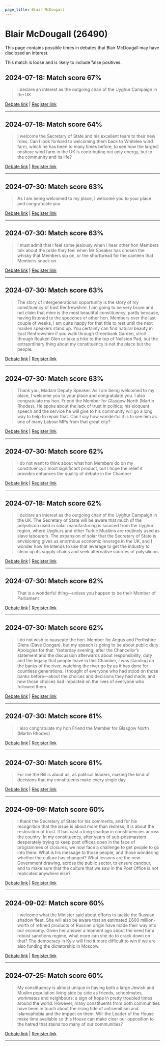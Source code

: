 ```yaml
---
page_title: Blair McDougall
---
```


# Blair McDougall  (26490)

This page contains possible times in debates that Blair McDougall may have disclosed an interest.

This match is loose and is likely to include false positives. 



## 2024-07-18: Match score 67%

>I declare an interest as the outgoing chair of the Uyghur Campaign in the UK

[Debate link](https://www.theyworkforyou.com/debates/?id=2024-07-18f.204.6) | [Register link](https://www.theyworkforyou.com/mp/26490/register)


---



## 2024-07-18: Match score 64%

>I welcome the Secretary of State and his excellent team to their new roles. Can I look forward to welcoming them back to Whitelee wind farm, which he has been to many  times before, to see how the largest onshore wind farm in the UK is contributing not only energy, but to the community and its life?

[Debate link](https://www.theyworkforyou.com/debates/?id=2024-07-18f.204.6) | [Register link](https://www.theyworkforyou.com/mp/26490/register)


---



## 2024-07-30: Match score 63%

>As I am being welcomed to my place, I welcome you to your place and congratulate you

[Debate link](https://www.theyworkforyou.com/debates/?id=2024-07-30c.1226.1) | [Register link](https://www.theyworkforyou.com/mp/26490/register)


---



## 2024-07-30: Match score 63%

>I must admit that I feel some jealousy when I hear other hon Members talk about the pride they feel when Mr Speaker has chosen the whisky that Members sip on, or the shortbread for the canteen that Members snack on

[Debate link](https://www.theyworkforyou.com/debates/?id=2024-07-30c.1226.1) | [Register link](https://www.theyworkforyou.com/mp/26490/register)


---



## 2024-07-30: Match score 63%

>The story of intergenerational opportunity is the story of my constituency of East Renfrewshire. I am going to be very brave and not claim that mine is the most beautiful constituency, partly because, having listened to the speeches of other hon. Members over the last couple of weeks, I am quite happy for that title to rest until the next maiden speakers stand up. You certainly can find natural beauty in East Renfrewshire if you walk through Greenbank Garden, stroll through Rouken Glen or take a hike to the top of Neilston Pad, but the extraordinary thing about my constituency is not the place but the people.

[Debate link](https://www.theyworkforyou.com/debates/?id=2024-07-30c.1226.1) | [Register link](https://www.theyworkforyou.com/mp/26490/register)


---



## 2024-07-30: Match score 63%

>Thank you, Madam Deputy Speaker. As I am being welcomed to my place, I welcome you to your place and congratulate you. I also congratulate my hon. Friend the Member for Glasgow North (Martin Rhodes). He spoke about the lack of trust in politics; his eloquent speech and the service he will give to his community will go a long way to help to repair that. Can I say how wonderful it is to see him as one of many Labour MPs from that great city?

[Debate link](https://www.theyworkforyou.com/debates/?id=2024-07-30c.1226.1) | [Register link](https://www.theyworkforyou.com/mp/26490/register)


---



## 2024-07-30: Match score 62%

>I do not want to think about what hon Members do on my constituency’s most significant product, but I hope the relief it provides enhances the quality of debate in the Chamber

[Debate link](https://www.theyworkforyou.com/debates/?id=2024-07-30c.1226.1) | [Register link](https://www.theyworkforyou.com/mp/26490/register)


---



## 2024-07-18: Match score 62%

>I declare an interest as the outgoing chair of the Uyghur Campaign in the UK. The Secretary of State will be aware that much of the polysilicon used in solar manufacturing is sourced from the Uyghur region, where Uyghurs and other Turkic Muslims are routinely used as slave labourers. The expansion of solar that the Secretary of State is envisioning gives us enormous economic leverage in the UK, and I wonder how he intends to use that leverage to get the industry to clean up its supply chains and seek alternative sources of polysilicon.

[Debate link](https://www.theyworkforyou.com/debates/?id=2024-07-18f.204.6) | [Register link](https://www.theyworkforyou.com/mp/26490/register)


---



## 2024-07-30: Match score 62%

>That is a wonderful thing—unless you happen to be their Member of Parliament

[Debate link](https://www.theyworkforyou.com/debates/?id=2024-07-30c.1226.1) | [Register link](https://www.theyworkforyou.com/mp/26490/register)


---



## 2024-07-30: Match score 62%

>I do not wish to nauseate the hon. Member for Angus and Perthshire Glens (Dave Doogan), but my speech is going to be about public duty. Apologies for that. Yesterday evening, after the Chancellor’s statement and the discussion afterwards about responsibility, duty and the legacy that people leave in this Chamber, I was standing on the banks of the river, watching the river go by as it has done for countless generations. I thought of everyone who had stood on those banks before—about the choices and decisions they had made, and how those choices had impacted on the lives of everyone who followed them.

[Debate link](https://www.theyworkforyou.com/debates/?id=2024-07-30c.1226.1) | [Register link](https://www.theyworkforyou.com/mp/26490/register)


---



## 2024-07-30: Match score 61%

>I also congratulate my hon Friend the Member for Glasgow North (Martin Rhodes)

[Debate link](https://www.theyworkforyou.com/debates/?id=2024-07-30c.1226.1) | [Register link](https://www.theyworkforyou.com/mp/26490/register)


---



## 2024-07-30: Match score 61%

>For me the Bill is about us, as political leaders, making the kind of decisions that my constituents make every single day

[Debate link](https://www.theyworkforyou.com/debates/?id=2024-07-30c.1226.1) | [Register link](https://www.theyworkforyou.com/mp/26490/register)


---



## 2024-09-09: Match score 60%

>I thank the Secretary of State for his comments, and for his recognition that the issue is about more than redress; it is about the restoration of trust. It has cast a long shadow in constituencies across the country. In my constituency, after years of sub-postmasters desperately trying to keep post offices open in the face of programmes of closures, we now face a challenge to get people to go into them. What is his message to those people, and those wondering whether the culture has changed? What lessons are the new Government drawing, across the public sector, to ensure candour, and to make sure that the culture that we saw in the Post Office is not replicated anywhere else?

[Debate link](https://www.theyworkforyou.com/debates/?id=2024-09-09b.593.2) | [Register link](https://www.theyworkforyou.com/mp/26490/register)


---



## 2024-09-02: Match score 60%

>I welcome what the Minister said about efforts to tackle the Russian shadow fleet. She will also be aware that an estimated £600 million-worth of refined products of Russian origin have made their way into our economy. Given her answer a moment ago about the need for a robust sanctions regime, what more can she do to crack down on that? The democracy in Kyiv will find it more difficult to win if we are also funding the dictatorship in Moscow.

[Debate link](https://www.theyworkforyou.com/debates/?id=2024-09-02a.30.2) | [Register link](https://www.theyworkforyou.com/mp/26490/register)


---



## 2024-07-25: Match score 60%

>My constituency is almost unique in having both a large Jewish and Muslim population living side by side as friends, schoolmates, workmates and neighbours: a sign of hope in pretty troubled times around the world. However, many constituents from both communities have been in touch about the rising tide of antisemitism and Islamophobia and the impact on them. Will the Leader of the House make time available so this House can make clear our opposition to the hatred that stains too many of our communities?

[Debate link](https://www.theyworkforyou.com/debates/?id=2024-07-25e.823.1) | [Register link](https://www.theyworkforyou.com/mp/26490/register)


---

